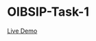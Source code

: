 # OIBSIP-Task-1<br>
[Live Demo](file:///C:/Users/Maloth%20Divya/Downloads/OIBSIP-level2-Task-1/Simple-Calculator-main/index.html)
